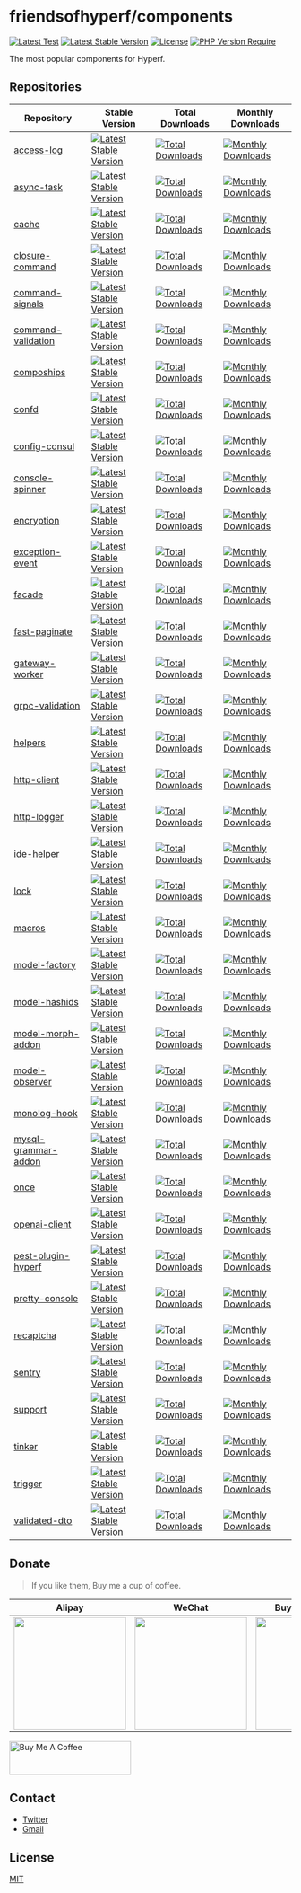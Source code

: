 # friendsofhyperf/components

[![Latest Test](https://github.com/friendsofhyperf/components/workflows/tests/badge.svg)](https://github.com/friendsofhyperf/components/actions) [![Latest Stable Version](https://poser.pugx.org/friendsofhyperf/components/v)](https://packagist.org/packages/friendsofhyperf/components) [![License](https://poser.pugx.org/friendsofhyperf/components/license)](https://packagist.org/packages/friendsofhyperf/components) [![PHP Version Require](https://poser.pugx.org/friendsofhyperf/components/require/php)](https://packagist.org/packages/friendsofhyperf/components)

The most popular components for Hyperf.

## Repositories

|Repository|Stable Version|Total Downloads|Monthly Downloads|
|--|--|--|--|
|[access-log](https://github.com/friendsofhyperf/access-log)|[![Latest Stable Version](https://poser.pugx.org/friendsofhyperf/access-log/v)](https://packagist.org/packages/friendsofhyperf/access-log)|[![Total Downloads](https://poser.pugx.org/friendsofhyperf/access-log/downloads)](https://packagist.org/packages/friendsofhyperf/access-log)|[![Monthly Downloads](https://poser.pugx.org/friendsofhyperf/access-log/d/monthly)](https://packagist.org/packages/friendsofhyperf/access-log)||
|[async-task](https://github.com/friendsofhyperf/async-task)|[![Latest Stable Version](https://poser.pugx.org/friendsofhyperf/async-task/v)](https://packagist.org/packages/friendsofhyperf/async-task)|[![Total Downloads](https://poser.pugx.org/friendsofhyperf/async-task/downloads)](https://packagist.org/packages/friendsofhyperf/async-task)|[![Monthly Downloads](https://poser.pugx.org/friendsofhyperf/async-task/d/monthly)](https://packagist.org/packages/friendsofhyperf/async-task)||
|[cache](https://github.com/friendsofhyperf/cache)|[![Latest Stable Version](https://poser.pugx.org/friendsofhyperf/cache/v)](https://packagist.org/packages/friendsofhyperf/cache)|[![Total Downloads](https://poser.pugx.org/friendsofhyperf/cache/downloads)](https://packagist.org/packages/friendsofhyperf/cache)|[![Monthly Downloads](https://poser.pugx.org/friendsofhyperf/cache/d/monthly)](https://packagist.org/packages/friendsofhyperf/cache)||
|[closure-command](https://github.com/friendsofhyperf/closure-command)|[![Latest Stable Version](https://poser.pugx.org/friendsofhyperf/closure-command/v)](https://packagist.org/packages/friendsofhyperf/closure-command)|[![Total Downloads](https://poser.pugx.org/friendsofhyperf/closure-command/downloads)](https://packagist.org/packages/friendsofhyperf/closure-command)|[![Monthly Downloads](https://poser.pugx.org/friendsofhyperf/closure-command/d/monthly)](https://packagist.org/packages/friendsofhyperf/closure-command)||
|[command-signals](https://github.com/friendsofhyperf/command-signals)|[![Latest Stable Version](https://poser.pugx.org/friendsofhyperf/command-signals/v)](https://packagist.org/packages/friendsofhyperf/command-signals)|[![Total Downloads](https://poser.pugx.org/friendsofhyperf/command-signals/downloads)](https://packagist.org/packages/friendsofhyperf/command-signals)|[![Monthly Downloads](https://poser.pugx.org/friendsofhyperf/command-signals/d/monthly)](https://packagist.org/packages/friendsofhyperf/command-signals)||
|[command-validation](https://github.com/friendsofhyperf/command-validation)|[![Latest Stable Version](https://poser.pugx.org/friendsofhyperf/command-validation/v)](https://packagist.org/packages/friendsofhyperf/command-validation)|[![Total Downloads](https://poser.pugx.org/friendsofhyperf/command-validation/downloads)](https://packagist.org/packages/friendsofhyperf/command-validation)|[![Monthly Downloads](https://poser.pugx.org/friendsofhyperf/command-validation/d/monthly)](https://packagist.org/packages/friendsofhyperf/command-validation)||
|[compoships](https://github.com/friendsofhyperf/compoships)|[![Latest Stable Version](https://poser.pugx.org/friendsofhyperf/compoships/v)](https://packagist.org/packages/friendsofhyperf/compoships)|[![Total Downloads](https://poser.pugx.org/friendsofhyperf/compoships/downloads)](https://packagist.org/packages/friendsofhyperf/compoships)|[![Monthly Downloads](https://poser.pugx.org/friendsofhyperf/compoships/d/monthly)](https://packagist.org/packages/friendsofhyperf/compoships)||
|[confd](https://github.com/friendsofhyperf/confd)|[![Latest Stable Version](https://poser.pugx.org/friendsofhyperf/confd/v)](https://packagist.org/packages/friendsofhyperf/confd)|[![Total Downloads](https://poser.pugx.org/friendsofhyperf/confd/downloads)](https://packagist.org/packages/friendsofhyperf/confd)|[![Monthly Downloads](https://poser.pugx.org/friendsofhyperf/confd/d/monthly)](https://packagist.org/packages/friendsofhyperf/confd)||
|[config-consul](https://github.com/friendsofhyperf/config-consul)|[![Latest Stable Version](https://poser.pugx.org/friendsofhyperf/config-consul/v)](https://packagist.org/packages/friendsofhyperf/config-consul)|[![Total Downloads](https://poser.pugx.org/friendsofhyperf/config-consul/downloads)](https://packagist.org/packages/friendsofhyperf/config-consul)|[![Monthly Downloads](https://poser.pugx.org/friendsofhyperf/config-consul/d/monthly)](https://packagist.org/packages/friendsofhyperf/config-consul)||
|[console-spinner](https://github.com/friendsofhyperf/console-spinner)|[![Latest Stable Version](https://poser.pugx.org/friendsofhyperf/console-spinner/v)](https://packagist.org/packages/friendsofhyperf/console-spinner)|[![Total Downloads](https://poser.pugx.org/friendsofhyperf/console-spinner/downloads)](https://packagist.org/packages/friendsofhyperf/console-spinner)|[![Monthly Downloads](https://poser.pugx.org/friendsofhyperf/console-spinner/d/monthly)](https://packagist.org/packages/friendsofhyperf/console-spinner)||
|[encryption](https://github.com/friendsofhyperf/encryption)|[![Latest Stable Version](https://poser.pugx.org/friendsofhyperf/encryption/v)](https://packagist.org/packages/friendsofhyperf/encryption)|[![Total Downloads](https://poser.pugx.org/friendsofhyperf/encryption/downloads)](https://packagist.org/packages/friendsofhyperf/encryption)|[![Monthly Downloads](https://poser.pugx.org/friendsofhyperf/encryption/d/monthly)](https://packagist.org/packages/friendsofhyperf/encryption)||
|[exception-event](https://github.com/friendsofhyperf/exception-event)|[![Latest Stable Version](https://poser.pugx.org/friendsofhyperf/exception-event/v)](https://packagist.org/packages/friendsofhyperf/exception-event)|[![Total Downloads](https://poser.pugx.org/friendsofhyperf/exception-event/downloads)](https://packagist.org/packages/friendsofhyperf/exception-event)|[![Monthly Downloads](https://poser.pugx.org/friendsofhyperf/exception-event/d/monthly)](https://packagist.org/packages/friendsofhyperf/exception-event)||
|[facade](https://github.com/friendsofhyperf/facade)|[![Latest Stable Version](https://poser.pugx.org/friendsofhyperf/facade/v)](https://packagist.org/packages/friendsofhyperf/facade)|[![Total Downloads](https://poser.pugx.org/friendsofhyperf/facade/downloads)](https://packagist.org/packages/friendsofhyperf/facade)|[![Monthly Downloads](https://poser.pugx.org/friendsofhyperf/facade/d/monthly)](https://packagist.org/packages/friendsofhyperf/facade)||
|[fast-paginate](https://github.com/friendsofhyperf/fast-paginate)|[![Latest Stable Version](https://poser.pugx.org/friendsofhyperf/fast-paginate/v)](https://packagist.org/packages/friendsofhyperf/fast-paginate)|[![Total Downloads](https://poser.pugx.org/friendsofhyperf/fast-paginate/downloads)](https://packagist.org/packages/friendsofhyperf/fast-paginate)|[![Monthly Downloads](https://poser.pugx.org/friendsofhyperf/fast-paginate/d/monthly)](https://packagist.org/packages/friendsofhyperf/fast-paginate)||
|[gateway-worker](https://github.com/friendsofhyperf/gateway-worker)|[![Latest Stable Version](https://poser.pugx.org/friendsofhyperf/gateway-worker/v)](https://packagist.org/packages/friendsofhyperf/gateway-worker)|[![Total Downloads](https://poser.pugx.org/friendsofhyperf/gateway-worker/downloads)](https://packagist.org/packages/friendsofhyperf/gateway-worker)|[![Monthly Downloads](https://poser.pugx.org/friendsofhyperf/gateway-worker/d/monthly)](https://packagist.org/packages/friendsofhyperf/gateway-worker)||
|[grpc-validation](https://github.com/friendsofhyperf/grpc-validation)|[![Latest Stable Version](https://poser.pugx.org/friendsofhyperf/grpc-validation/v)](https://packagist.org/packages/friendsofhyperf/grpc-validation)|[![Total Downloads](https://poser.pugx.org/friendsofhyperf/grpc-validation/downloads)](https://packagist.org/packages/friendsofhyperf/grpc-validation)|[![Monthly Downloads](https://poser.pugx.org/friendsofhyperf/grpc-validation/d/monthly)](https://packagist.org/packages/friendsofhyperf/grpc-validation)||
|[helpers](https://github.com/friendsofhyperf/helpers)|[![Latest Stable Version](https://poser.pugx.org/friendsofhyperf/helpers/v)](https://packagist.org/packages/friendsofhyperf/helpers)|[![Total Downloads](https://poser.pugx.org/friendsofhyperf/helpers/downloads)](https://packagist.org/packages/friendsofhyperf/helpers)|[![Monthly Downloads](https://poser.pugx.org/friendsofhyperf/helpers/d/monthly)](https://packagist.org/packages/friendsofhyperf/helpers)||
|[http-client](https://github.com/friendsofhyperf/http-client)|[![Latest Stable Version](https://poser.pugx.org/friendsofhyperf/http-client/v)](https://packagist.org/packages/friendsofhyperf/http-client)|[![Total Downloads](https://poser.pugx.org/friendsofhyperf/http-client/downloads)](https://packagist.org/packages/friendsofhyperf/http-client)|[![Monthly Downloads](https://poser.pugx.org/friendsofhyperf/http-client/d/monthly)](https://packagist.org/packages/friendsofhyperf/http-client)||
|[http-logger](https://github.com/friendsofhyperf/http-logger)|[![Latest Stable Version](https://poser.pugx.org/friendsofhyperf/http-logger/v)](https://packagist.org/packages/friendsofhyperf/http-logger)|[![Total Downloads](https://poser.pugx.org/friendsofhyperf/http-logger/downloads)](https://packagist.org/packages/friendsofhyperf/http-logger)|[![Monthly Downloads](https://poser.pugx.org/friendsofhyperf/http-logger/d/monthly)](https://packagist.org/packages/friendsofhyperf/http-logger)||
|[ide-helper](https://github.com/friendsofhyperf/ide-helper)|[![Latest Stable Version](https://poser.pugx.org/friendsofhyperf/ide-helper/v)](https://packagist.org/packages/friendsofhyperf/ide-helper)|[![Total Downloads](https://poser.pugx.org/friendsofhyperf/ide-helper/downloads)](https://packagist.org/packages/friendsofhyperf/ide-helper)|[![Monthly Downloads](https://poser.pugx.org/friendsofhyperf/ide-helper/d/monthly)](https://packagist.org/packages/friendsofhyperf/ide-helper)||
|[lock](https://github.com/friendsofhyperf/lock)|[![Latest Stable Version](https://poser.pugx.org/friendsofhyperf/lock/v)](https://packagist.org/packages/friendsofhyperf/lock)|[![Total Downloads](https://poser.pugx.org/friendsofhyperf/lock/downloads)](https://packagist.org/packages/friendsofhyperf/lock)|[![Monthly Downloads](https://poser.pugx.org/friendsofhyperf/lock/d/monthly)](https://packagist.org/packages/friendsofhyperf/lock)||
|[macros](https://github.com/friendsofhyperf/macros)|[![Latest Stable Version](https://poser.pugx.org/friendsofhyperf/macros/v)](https://packagist.org/packages/friendsofhyperf/macros)|[![Total Downloads](https://poser.pugx.org/friendsofhyperf/macros/downloads)](https://packagist.org/packages/friendsofhyperf/macros)|[![Monthly Downloads](https://poser.pugx.org/friendsofhyperf/macros/d/monthly)](https://packagist.org/packages/friendsofhyperf/macros)||
|[model-factory](https://github.com/friendsofhyperf/model-factory)|[![Latest Stable Version](https://poser.pugx.org/friendsofhyperf/model-factory/v)](https://packagist.org/packages/friendsofhyperf/model-factory)|[![Total Downloads](https://poser.pugx.org/friendsofhyperf/model-factory/downloads)](https://packagist.org/packages/friendsofhyperf/model-factory)|[![Monthly Downloads](https://poser.pugx.org/friendsofhyperf/model-factory/d/monthly)](https://packagist.org/packages/friendsofhyperf/model-factory)||
|[model-hashids](https://github.com/friendsofhyperf/model-hashids)|[![Latest Stable Version](https://poser.pugx.org/friendsofhyperf/model-hashids/v)](https://packagist.org/packages/friendsofhyperf/model-hashids)|[![Total Downloads](https://poser.pugx.org/friendsofhyperf/model-hashids/downloads)](https://packagist.org/packages/friendsofhyperf/model-hashids)|[![Monthly Downloads](https://poser.pugx.org/friendsofhyperf/model-hashids/d/monthly)](https://packagist.org/packages/friendsofhyperf/model-hashids)||
|[model-morph-addon](https://github.com/friendsofhyperf/model-morph-addon)|[![Latest Stable Version](https://poser.pugx.org/friendsofhyperf/model-morph-addon/v)](https://packagist.org/packages/friendsofhyperf/model-morph-addon)|[![Total Downloads](https://poser.pugx.org/friendsofhyperf/model-morph-addon/downloads)](https://packagist.org/packages/friendsofhyperf/model-morph-addon)|[![Monthly Downloads](https://poser.pugx.org/friendsofhyperf/model-morph-addon/d/monthly)](https://packagist.org/packages/friendsofhyperf/model-morph-addon)||
|[model-observer](https://github.com/friendsofhyperf/model-observer)|[![Latest Stable Version](https://poser.pugx.org/friendsofhyperf/model-observer/v)](https://packagist.org/packages/friendsofhyperf/model-observer)|[![Total Downloads](https://poser.pugx.org/friendsofhyperf/model-observer/downloads)](https://packagist.org/packages/friendsofhyperf/model-observer)|[![Monthly Downloads](https://poser.pugx.org/friendsofhyperf/model-observer/d/monthly)](https://packagist.org/packages/friendsofhyperf/model-observer)||
|[monolog-hook](https://github.com/friendsofhyperf/monolog-hook)|[![Latest Stable Version](https://poser.pugx.org/friendsofhyperf/monolog-hook/v)](https://packagist.org/packages/friendsofhyperf/monolog-hook)|[![Total Downloads](https://poser.pugx.org/friendsofhyperf/monolog-hook/downloads)](https://packagist.org/packages/friendsofhyperf/monolog-hook)|[![Monthly Downloads](https://poser.pugx.org/friendsofhyperf/monolog-hook/d/monthly)](https://packagist.org/packages/friendsofhyperf/monolog-hook)||
|[mysql-grammar-addon](https://github.com/friendsofhyperf/mysql-grammar-addon)|[![Latest Stable Version](https://poser.pugx.org/friendsofhyperf/mysql-grammar-addon/v)](https://packagist.org/packages/friendsofhyperf/mysql-grammar-addon)|[![Total Downloads](https://poser.pugx.org/friendsofhyperf/mysql-grammar-addon/downloads)](https://packagist.org/packages/friendsofhyperf/mysql-grammar-addon)|[![Monthly Downloads](https://poser.pugx.org/friendsofhyperf/mysql-grammar-addon/d/monthly)](https://packagist.org/packages/friendsofhyperf/mysql-grammar-addon)||
|[once](https://github.com/friendsofhyperf/once)|[![Latest Stable Version](https://poser.pugx.org/friendsofhyperf/once/v)](https://packagist.org/packages/friendsofhyperf/once)|[![Total Downloads](https://poser.pugx.org/friendsofhyperf/once/downloads)](https://packagist.org/packages/friendsofhyperf/once)|[![Monthly Downloads](https://poser.pugx.org/friendsofhyperf/once/d/monthly)](https://packagist.org/packages/friendsofhyperf/once)||
|[openai-client](https://github.com/friendsofhyperf/openai-client)|[![Latest Stable Version](https://poser.pugx.org/friendsofhyperf/openai-client/v)](https://packagist.org/packages/friendsofhyperf/openai-client)|[![Total Downloads](https://poser.pugx.org/friendsofhyperf/openai-client/downloads)](https://packagist.org/packages/friendsofhyperf/openai-client)|[![Monthly Downloads](https://poser.pugx.org/friendsofhyperf/openai-client/d/monthly)](https://packagist.org/packages/friendsofhyperf/openai-client)||
|[pest-plugin-hyperf](https://github.com/friendsofhyperf/pest-plugin-hyperf)|[![Latest Stable Version](https://poser.pugx.org/friendsofhyperf/pest-plugin-hyperf/v)](https://packagist.org/packages/friendsofhyperf/pest-plugin-hyperf)|[![Total Downloads](https://poser.pugx.org/friendsofhyperf/pest-plugin-hyperf/downloads)](https://packagist.org/packages/friendsofhyperf/pest-plugin-hyperf)|[![Monthly Downloads](https://poser.pugx.org/friendsofhyperf/pest-plugin-hyperf/d/monthly)](https://packagist.org/packages/friendsofhyperf/pest-plugin-hyperf)||
|[pretty-console](https://github.com/friendsofhyperf/pretty-console)|[![Latest Stable Version](https://poser.pugx.org/friendsofhyperf/pretty-console/v)](https://packagist.org/packages/friendsofhyperf/pretty-console)|[![Total Downloads](https://poser.pugx.org/friendsofhyperf/pretty-console/downloads)](https://packagist.org/packages/friendsofhyperf/pretty-console)|[![Monthly Downloads](https://poser.pugx.org/friendsofhyperf/pretty-console/d/monthly)](https://packagist.org/packages/friendsofhyperf/pretty-console)||
|[recaptcha](https://github.com/friendsofhyperf/recaptcha)|[![Latest Stable Version](https://poser.pugx.org/friendsofhyperf/recaptcha/v)](https://packagist.org/packages/friendsofhyperf/recaptcha)|[![Total Downloads](https://poser.pugx.org/friendsofhyperf/recaptcha/downloads)](https://packagist.org/packages/friendsofhyperf/recaptcha)|[![Monthly Downloads](https://poser.pugx.org/friendsofhyperf/recaptcha/d/monthly)](https://packagist.org/packages/friendsofhyperf/recaptcha)||
|[sentry](https://github.com/friendsofhyperf/sentry)|[![Latest Stable Version](https://poser.pugx.org/friendsofhyperf/sentry/v)](https://packagist.org/packages/friendsofhyperf/sentry)|[![Total Downloads](https://poser.pugx.org/friendsofhyperf/sentry/downloads)](https://packagist.org/packages/friendsofhyperf/sentry)|[![Monthly Downloads](https://poser.pugx.org/friendsofhyperf/sentry/d/monthly)](https://packagist.org/packages/friendsofhyperf/sentry)||
|[support](https://github.com/friendsofhyperf/support)|[![Latest Stable Version](https://poser.pugx.org/friendsofhyperf/support/v)](https://packagist.org/packages/friendsofhyperf/support)|[![Total Downloads](https://poser.pugx.org/friendsofhyperf/support/downloads)](https://packagist.org/packages/friendsofhyperf/support)|[![Monthly Downloads](https://poser.pugx.org/friendsofhyperf/support/d/monthly)](https://packagist.org/packages/friendsofhyperf/support)||
|[tinker](https://github.com/friendsofhyperf/tinker)|[![Latest Stable Version](https://poser.pugx.org/friendsofhyperf/tinker/v)](https://packagist.org/packages/friendsofhyperf/tinker)|[![Total Downloads](https://poser.pugx.org/friendsofhyperf/tinker/downloads)](https://packagist.org/packages/friendsofhyperf/tinker)|[![Monthly Downloads](https://poser.pugx.org/friendsofhyperf/tinker/d/monthly)](https://packagist.org/packages/friendsofhyperf/tinker)||
|[trigger](https://github.com/friendsofhyperf/trigger)|[![Latest Stable Version](https://poser.pugx.org/friendsofhyperf/trigger/v)](https://packagist.org/packages/friendsofhyperf/trigger)|[![Total Downloads](https://poser.pugx.org/friendsofhyperf/trigger/downloads)](https://packagist.org/packages/friendsofhyperf/trigger)|[![Monthly Downloads](https://poser.pugx.org/friendsofhyperf/trigger/d/monthly)](https://packagist.org/packages/friendsofhyperf/trigger)||
|[validated-dto](https://github.com/friendsofhyperf/validated-dto)|[![Latest Stable Version](https://poser.pugx.org/friendsofhyperf/validated-dto/v)](https://packagist.org/packages/friendsofhyperf/validated-dto)|[![Total Downloads](https://poser.pugx.org/friendsofhyperf/validated-dto/downloads)](https://packagist.org/packages/friendsofhyperf/validated-dto)|[![Monthly Downloads](https://poser.pugx.org/friendsofhyperf/validated-dto/d/monthly)](https://packagist.org/packages/friendsofhyperf/validated-dto)||

## Donate

> If you like them, Buy me a cup of coffee.

| Alipay | WeChat | Buy Me A Coffee |
|  ----  |  ----  |  ----  |
| <img src="https://hdj.me/images/alipay-min.jpg" width="200" height="200" />  | <img src="https://hdj.me/images/wechat-pay-min.jpg" width="200" height="200" /> | <img src="https://hdj.me/images/bmc_qr.jpg" width="200" height="200" /> |

<a href="https://www.buymeacoffee.com/huangdijiag" target="_blank"><img src="https://cdn.buymeacoffee.com/buttons/v2/default-yellow.png" alt="Buy Me A Coffee" style="height: 60px !important;width: 217px !important;" ></a>

## Contact

- [Twitter](https://twitter.com/huangdijia)
- [Gmail](mailto:huangdijia@gmail.com)

## License

[MIT](LICENSE)
